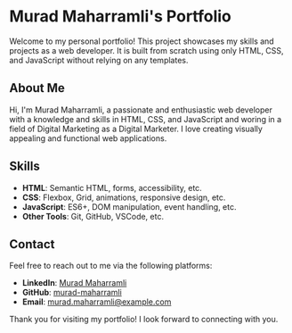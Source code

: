 # Murad Maharramli's Portfolio

Welcome to my personal portfolio! This project showcases my skills and projects as a web developer. It is built from scratch using only HTML, CSS, and JavaScript without relying on any templates.

## About Me

Hi, I'm Murad Maharramli, a passionate and enthusiastic web developer with a knowledge and skills in HTML, CSS, and JavaScript and woring in a field of Digital Marketing as a Digital Marketer. I love creating visually appealing and functional web applications.


## Skills

- **HTML**: Semantic HTML, forms, accessibility, etc.
- **CSS**: Flexbox, Grid, animations, responsive design, etc.
- **JavaScript**: ES6+, DOM manipulation, event handling, etc.
- **Other Tools**: Git, GitHub, VSCode, etc.

## Contact

Feel free to reach out to me via the following platforms:

- **LinkedIn**: [Murad Maharramli](https://www.linkedin.com/in/murradmaharramly/)
- **GitHub**: [murad-maharramli](https://github.com/muradmaharramly)
- **Email**: [murad.maharramli@example.com](mailto:mooradmaharramly@gmail.com)

Thank you for visiting my portfolio! I look forward to connecting with you.
